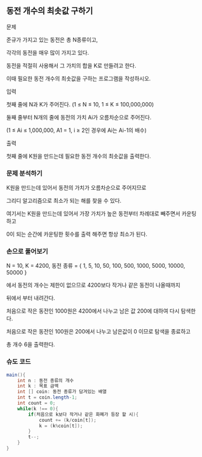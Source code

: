 ## 동전 개수의 최솟값 구하기

문제

준규가 가지고 있는 동전은 총 N종류이고, 

각각의 동전을 매우 많이 가지고 있다.

동전을 적절히 사용해서 그 가치의 합을 K로 만들려고 한다. 

이때 필요한 동전 개수의 최솟값을 구하는 프로그램을 작성하시오.

입력

첫째 줄에 N과 K가 주어진다. (1 ≤ N ≤ 10, 1 ≤ K ≤ 100,000,000)

둘째 줄부터 N개의 줄에 동전의 가치 Ai가 오름차순으로 주어진다. 

(1 ≤ Ai ≤ 1,000,000, A1 = 1, i ≥ 2인 경우에 Ai는 Ai-1의 배수)

출력

첫째 줄에 K원을 만드는데 필요한 동전 개수의 최솟값을 출력한다.

### 문제 분석하기

K원을 만드는데 있어서 동전의 가치가 오름차순으로 주어지므로

그리디 알고리즘으로 최소가 되는 해를 찾을 수 있다.

여기서는 K원을 만드는데 있어서 가장 가치가 높은 동전부터 차례대로 빼주면서 카운팅하고

0이 되는 순간에 카운팅한 횟수를 출력 해주면 항상 최소가 된다.

### 손으로 풀어보기

N = 10, K = 4200, 동전 종류 = { 1, 5, 10, 50, 100, 500, 1000, 5000, 10000, 50000 }

에서 동전의 개수는 제한이 없으므로 4200보다 작거나 같은 동전이 나올때까지 

뒤에서 부터 내려간다.

처음으로 작은 동전인 1000원은 4200에서 나누고 남은 값 200에 대하여 다시 탐색한다.

처음으로 작은 동전인 100원은 200에서 나누고 남은값이 0 이므로 탐색을 종료하고

총 개수 6을 출력한다.

### 슈도 코드

```java
main(){
    int n : 동전 종류의 개수
    int k : 목표 금액
    int [] coin: 동전 종류가 담겨있는 배열
    int t = coin.length-1;
    int count = 0;
    while(k !== 0){
        if(처음으로 k보다 작거나 같은 화폐가 등장 할 시){
            count += (k/coin[t]);
            k = (k%coin[t]);
        }
        t--;
    }
}
```

